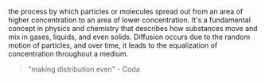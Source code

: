 the process by which particles or molecules spread out from an area of higher concentration to an area of lower concentration. It's a fundamental concept in physics and chemistry that describes how substances move and mix in gases, liquids, and even solids. Diffusion occurs due to the random motion of particles, and over time, it leads to the equalization of concentration throughout a medium.

> "making distribution even" - Coda